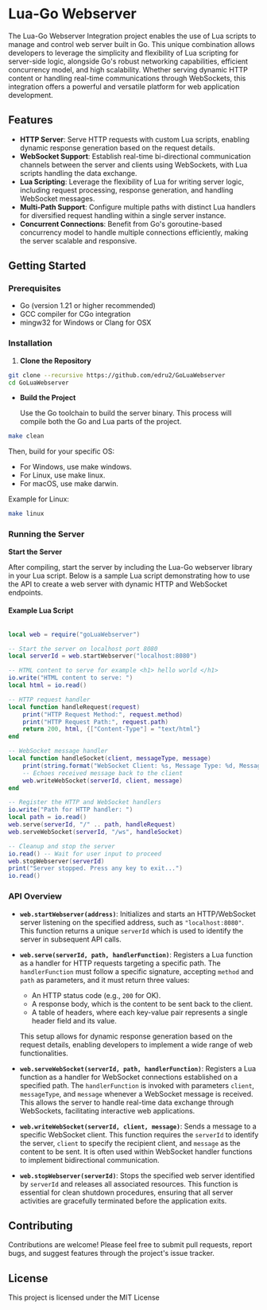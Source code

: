 # Lua-Go Webserver

The Lua-Go Webserver Integration project enables the use of Lua scripts to manage and control web server built in Go. This unique combination allows developers to leverage the simplicity and flexibility of Lua scripting for server-side logic, alongside Go's robust networking capabilities, efficient concurrency model, and high scalability. Whether serving dynamic HTTP content or handling real-time communications through WebSockets, this integration offers a powerful and versatile platform for web application development.

## Features

-   **HTTP Server**: Serve HTTP requests with custom Lua scripts, enabling dynamic response generation based on the request details.
-   **WebSocket Support**: Establish real-time bi-directional communication channels between the server and clients using WebSockets, with Lua scripts handling the data exchange.
-   **Lua Scripting**: Leverage the flexibility of Lua for writing server logic, including request processing, response generation, and handling WebSocket messages.
-   **Multi-Path Support**: Configure multiple paths with distinct Lua handlers for diversified request handling within a single server instance.
-   **Concurrent Connections**: Benefit from Go's goroutine-based concurrency model to handle multiple connections efficiently, making the server scalable and responsive.

## Getting Started

### Prerequisites

-   Go (version 1.21 or higher recommended)
-   GCC compiler for CGo integration
-   mingw32 for Windows or Clang for OSX

### Installation

1.  **Clone the Repository**
```bash
git clone --recursive https://github.com/edru2/GoLuaWebserver
cd GoLuaWebserver
```
-   **Build the Project**
    
    Use the Go toolchain to build the server binary. This process will compile both the Go and Lua parts of the project.
    
```bash
make clean
```
Then, build for your specific OS:

-   For Windows, use make windows.
-   For Linux, use make linux.
-   For macOS, use make darwin.

Example for Linux:

```bash
make linux
```   

### Running the Server

**Start the Server**
    
After compiling, start the server by including the Lua-Go webserver library in your Lua script. Below is a sample Lua script demonstrating how to use the API to create a web server with dynamic HTTP and WebSocket endpoints.
 
 #### Example Lua Script

```lua

local web = require("goLuaWebserver")

-- Start the server on localhost port 8080
local serverId = web.startWebserver("localhost:8080")

-- HTML content to serve for example <h1> hello world </h1>
io.write("HTML content to serve: ")
local html = io.read()

-- HTTP request handler
local function handleRequest(request)
    print("HTTP Request Method:", request.method)
    print("HTTP Request Path:", request.path)
    return 200, html, {["Content-Type"] = "text/html"}
end

-- WebSocket message handler
local function handleSocket(client, messageType, message)
    print(string.format("WebSocket Client: %s, Message Type: %d, Message: %s", client, messageType, message))
    -- Echoes received message back to the client
    web.writeWebSocket(serverId, client, message)
end

-- Register the HTTP and WebSocket handlers
io.write("Path for HTTP handler: ")
local path = io.read()
web.serve(serverId, "/" .. path, handleRequest)
web.serveWebSocket(serverId, "/ws", handleSocket)

-- Cleanup and stop the server
io.read() -- Wait for user input to proceed
web.stopWebserver(serverId)
print("Server stopped. Press any key to exit...")
io.read()
 ``` 
    
### API Overview

-   **`web.startWebserver(address)`**: Initializes and starts an HTTP/WebSocket server listening on the specified address, such as `"localhost:8080"`. This function returns a unique `serverId` which is used to identify the server in subsequent API calls.
    
-   **`web.serve(serverId, path, handlerFunction)`**: Registers a Lua function as a handler for HTTP requests targeting a specific path. The `handlerFunction` must follow a specific signature, accepting `method` and `path` as parameters, and it must return three values:
    
    -   An HTTP status code (e.g., `200` for OK).
    -   A response body, which is the content to be sent back to the client.
    -   A table of headers, where each key-value pair represents a single header field and its value.
    
    This setup allows for dynamic response generation based on the request details, enabling developers to implement a wide range of web functionalities.
    
-   **`web.serveWebSocket(serverId, path, handlerFunction)`**: Registers a Lua function as a handler for WebSocket connections established on a specified path. The `handlerFunction` is invoked with parameters `client`, `messageType`, and `message` whenever a WebSocket message is received. This allows the server to handle real-time data exchange through WebSockets, facilitating interactive web applications.
    
-   **`web.writeWebSocket(serverId, client, message)`**: Sends a message to a specific WebSocket client. This function requires the `serverId` to identify the server, `client` to specify the recipient client, and `message` as the content to be sent. It is often used within WebSocket handler functions to implement bidirectional communication.
    
-   **`web.stopWebserver(serverId)`**: Stops the specified web server identified by `serverId` and releases all associated resources. This function is essential for clean shutdown procedures, ensuring that all server activities are gracefully terminated before the application exits.

## Contributing

Contributions are welcome! Please feel free to submit pull requests, report bugs, and suggest features through the project's issue tracker.

## License

This project is licensed under the MIT License
